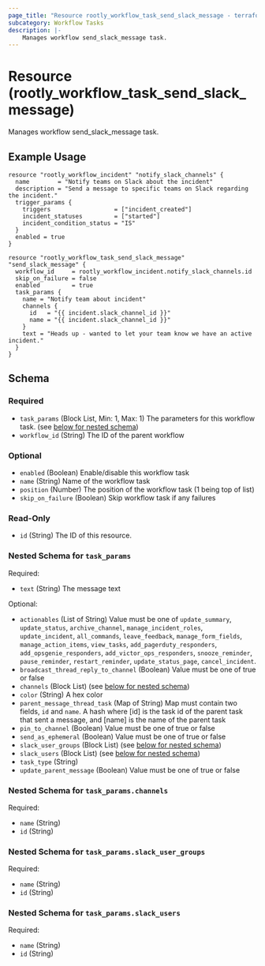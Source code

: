 ```yaml
---
page_title: "Resource rootly_workflow_task_send_slack_message - terraform-provider-rootly"
subcategory: Workflow Tasks
description: |-
    Manages workflow send_slack_message task.
---
```


# Resource (rootly_workflow_task_send_slack_message)

Manages workflow send_slack_message task.

## Example Usage

```shell
resource "rootly_workflow_incident" "notify_slack_channels" {
  name        = "Notify teams on Slack about the incident"
  description = "Send a message to specific teams on Slack regarding the incident."
  trigger_params {
    triggers                  = ["incident_created"]
    incident_statuses         = ["started"]
    incident_condition_status = "IS"
  }
  enabled = true
}

resource "rootly_workflow_task_send_slack_message" "send_slack_message" {
  workflow_id     = rootly_workflow_incident.notify_slack_channels.id
  skip_on_failure = false
  enabled         = true
  task_params {
    name = "Notify team about incident"
    channels {
      id   = "{{ incident.slack_channel_id }}"
      name = "{{ incident.slack_channel_id }}"
    }
    text = "Heads up - wanted to let your team know we have an active incident."
  }
}
```

<!-- schema generated by tfplugindocs -->
## Schema

### Required

- `task_params` (Block List, Min: 1, Max: 1) The parameters for this workflow task. (see [below for nested schema](#nestedblock--task_params))
- `workflow_id` (String) The ID of the parent workflow

### Optional

- `enabled` (Boolean) Enable/disable this workflow task
- `name` (String) Name of the workflow task
- `position` (Number) The position of the workflow task (1 being top of list)
- `skip_on_failure` (Boolean) Skip workflow task if any failures

### Read-Only

- `id` (String) The ID of this resource.

<a id="nestedblock--task_params"></a>
### Nested Schema for `task_params`

Required:

- `text` (String) The message text

Optional:

- `actionables` (List of String) Value must be one of `update_summary`, `update_status`, `archive_channel`, `manage_incident_roles`, `update_incident`, `all_commands`, `leave_feedback`, `manage_form_fields`, `manage_action_items`, `view_tasks`, `add_pagerduty_responders`, `add_opsgenie_responders`, `add_victor_ops_responders`, `snooze_reminder`, `pause_reminder`, `restart_reminder`, `update_status_page`, `cancel_incident`.
- `broadcast_thread_reply_to_channel` (Boolean) Value must be one of true or false
- `channels` (Block List) (see [below for nested schema](#nestedblock--task_params--channels))
- `color` (String) A hex color
- `parent_message_thread_task` (Map of String) Map must contain two fields, `id` and `name`. A hash where [id] is the task id of the parent task that sent a message, and [name] is the name of the parent task
- `pin_to_channel` (Boolean) Value must be one of true or false
- `send_as_ephemeral` (Boolean) Value must be one of true or false
- `slack_user_groups` (Block List) (see [below for nested schema](#nestedblock--task_params--slack_user_groups))
- `slack_users` (Block List) (see [below for nested schema](#nestedblock--task_params--slack_users))
- `task_type` (String)
- `update_parent_message` (Boolean) Value must be one of true or false

<a id="nestedblock--task_params--channels"></a>
### Nested Schema for `task_params.channels`

Required:

- `name` (String)
- `id` (String)


<a id="nestedblock--task_params--slack_user_groups"></a>
### Nested Schema for `task_params.slack_user_groups`

Required:

- `name` (String)
- `id` (String)


<a id="nestedblock--task_params--slack_users"></a>
### Nested Schema for `task_params.slack_users`

Required:

- `name` (String)
- `id` (String)
